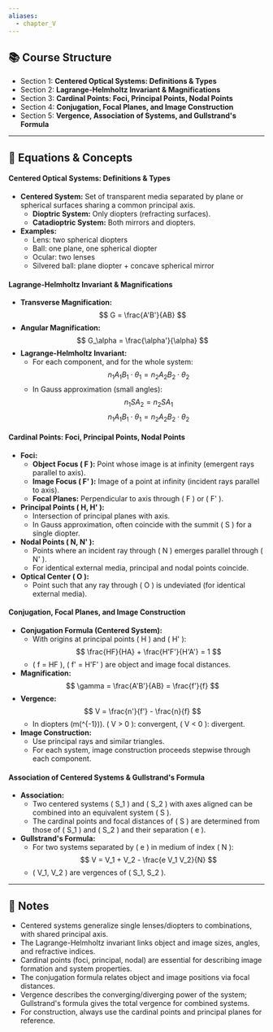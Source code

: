 ```yaml
---
aliases:
  - chapter_V
---
```

## 📚 Course Structure
- Section 1: **Centered Optical Systems: Definitions & Types**
- Section 2: **Lagrange-Helmholtz Invariant & Magnifications**
- Section 3: **Cardinal Points: Foci, Principal Points, Nodal Points**
- Section 4: **Conjugation, Focal Planes, and Image Construction**
- Section 5: **Vergence, Association of Systems, and Gullstrand's Formula**

---
## 📐 Equations & Concepts
#### Centered Optical Systems: Definitions & Types
- **Centered System:** Set of transparent media separated by plane or spherical surfaces sharing a common principal axis.
  - **Dioptric System:** Only diopters (refracting surfaces).
  - **Catadioptric System:** Both mirrors and diopters.
- **Examples:**
  - Lens: two spherical diopters
  - Ball: one plane, one spherical diopter
  - Ocular: two lenses
  - Silvered ball: plane diopter + concave spherical mirror

#### Lagrange-Helmholtz Invariant & Magnifications
- **Transverse Magnification:**
  $$
  G = \frac{A'B'}{AB}
  $$
- **Angular Magnification:**
  $$
  G_\alpha = \frac{\alpha'}{\alpha}
  $$
- **Lagrange-Helmholtz Invariant:**
  - For each component, and for the whole system:
    $$
    n_1 A_1B_1 \cdot \theta_1 = n_2 A_2B_2 \cdot \theta_2
    $$
  - In Gauss approximation (small angles):
    $$
    n_1 SA_2 = n_2 SA_1
    $$
    $$
    n_1 A_1B_1 \cdot \theta_1 = n_2 A_2B_2 \cdot \theta_2
    $$

#### Cardinal Points: Foci, Principal Points, Nodal Points
- **Foci:**
  - **Object Focus \( F \):** Point whose image is at infinity (emergent rays parallel to axis).
  - **Image Focus \( F' \):** Image of a point at infinity (incident rays parallel to axis).
  - **Focal Planes:** Perpendicular to axis through \( F \) or \( F' \).
- **Principal Points \( H, H' \):**
  - Intersection of principal planes with axis.
  - In Gauss approximation, often coincide with the summit \( S \) for a single diopter.
- **Nodal Points \( N, N' \):**
  - Points where an incident ray through \( N \) emerges parallel through \( N' \).
  - For identical external media, principal and nodal points coincide.
- **Optical Center \( O \):**
  - Point such that any ray through \( O \) is undeviated (for identical external media).

#### Conjugation, Focal Planes, and Image Construction
- **Conjugation Formula (Centered System):**
  - With origins at principal points \( H \) and \( H' \):
    $$
    \frac{HF}{HA} + \frac{H'F'}{H'A'} = 1
    $$
  - \( f = HF \), \( f' = H'F' \) are object and image focal distances.
- **Magnification:**
  $$
  \gamma = \frac{A'B'}{AB} = \frac{f'}{f}
  $$
- **Vergence:**
  $$
  V = \frac{n'}{f'} - \frac{n}{f}
  $$
  - In diopters (m\(^{-1}\)). \( V > 0 \): convergent, \( V < 0 \): divergent.
- **Image Construction:**
  - Use principal rays and similar triangles.
  - For each system, image construction proceeds stepwise through each component.

#### Association of Centered Systems & Gullstrand's Formula
- **Association:**
  - Two centered systems \( S_1 \) and \( S_2 \) with axes aligned can be combined into an equivalent system \( S \).
  - The cardinal points and focal distances of \( S \) are determined from those of \( S_1 \) and \( S_2 \) and their separation \( e \).
- **Gullstrand's Formula:**
  - For two systems separated by \( e \) in medium of index \( N \):
    $$
    V = V_1 + V_2 - \frac{e V_1 V_2}{N}
    $$
  - \( V_1, V_2 \) are vergences of \( S_1, S_2 \).

---
## 📝 Notes
- Centered systems generalize single lenses/diopters to combinations, with shared principal axis.
- The Lagrange-Helmholtz invariant links object and image sizes, angles, and refractive indices.
- Cardinal points (foci, principal, nodal) are essential for describing image formation and system properties.
- The conjugation formula relates object and image positions via focal distances.
- Vergence describes the converging/diverging power of the system; Gullstrand's formula gives the total vergence for combined systems.
- For construction, always use the cardinal points and principal planes for reference.
